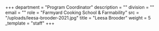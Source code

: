 +++
department = "Program Coordinator"
description = ""
division = ""
email = ""
role = "Farmyard Cooking School & Farmability"
src = "/uploads/leesa-brooder-2021.jpg"
title = "Leesa Brooder"
weight = 5
_template = "staff"
+++

